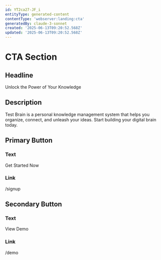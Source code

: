 ```yaml
---
id: YT2ca27-JF_i
entityType: generated-content
contentType: 'webserver:landing:cta'
generatedBy: claude-3-sonnet
created: '2025-06-13T09:20:52.568Z'
updated: '2025-06-13T09:20:52.568Z'
---
```

# CTA Section

## Headline
Unlock the Power of Your Knowledge

## Description
Test Brain is a personal knowledge management system that helps you organize, connect, and unleash your ideas. Start building your digital brain today.

## Primary Button
### Text
Get Started Now

### Link
/signup

## Secondary Button
### Text
View Demo

### Link
/demo
